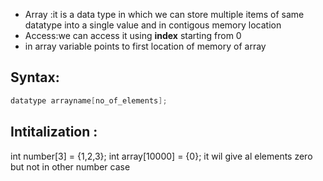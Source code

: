 - Array :it is a data type in which we can store multiple items of same datatype into a single value and in contigous memory location
- Access:we can access it using **index** starting from 0
- in array variable points to first location of memory of array
## Syntax:
```cpp
datatype arrayname[no_of_elements];
```

## Intitalization :
int number[3] = {1,2,3};
int array[10000] = {0}; it wil give al elements zero but not in other number case

